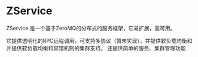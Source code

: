 ZService
=======

ZService 是一个基于ZeroMQ的分布式的服务框架，它易扩展，高可用。

它提供透明化的RPC远程调用，可支持多协议（暂未实现），并提供软负载均衡和并提供软负载均衡和容错机制的集群支持。
还提供简单的服务、集群管理功能



